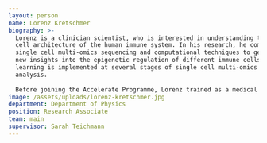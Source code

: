 ```yaml
---
layout: person
name: Lorenz Kretschmer
biography: >-
  Lorenz is a clinician scientist, who is interested in understanding the single
  cell architecture of the human immune system. In his research, he combines
  single cell multi-omics sequencing and computational techniques to generate
  new insights into the epigenetic regulation of different immune cells. Machine
  learning is implemented at several stages of single cell multi-omics data
  analysis. 
   
  Before joining the Accelerate Programme, Lorenz trained as a medical microbiologist, virologist and infection epidemiologist at the Technical University of Munich (TUM, Germany). During his time at TUM, he investigated basic aspects regarding memory CD8 T cell development.
image: /assets/uploads/lorenz-kretschmer.jpg
department: Department of Physics
position: Research Associate
team: main
supervisor: Sarah Teichmann
---
```

